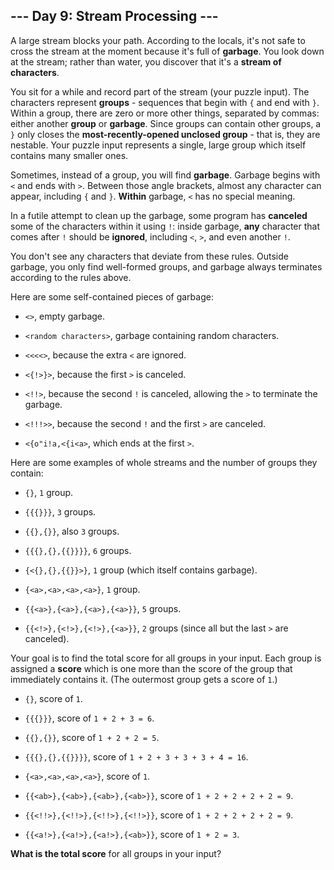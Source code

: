## --- Day 9: Stream Processing ---
A large stream blocks your path. According to the locals, it's not safe to cross the stream<!--- "Don't cross the streams!", they yell, even though there's only one. They seem to think they're hilarious. --> at the moment because it's full of **garbage**. You look down at the stream; rather than water, you discover that it's a **stream of characters**.
 
You sit for a while and record part of the stream (your puzzle input). The characters represent **groups** - sequences that begin with `{` and end with `}`. Within a group, there are zero or more other things, separated by commas: either another **group** or **garbage**. Since groups can contain other groups, a `}` only closes the **most-recently-opened unclosed group** - that is, they are nestable. Your puzzle input represents a single, large group which itself contains many smaller ones.
 
Sometimes, instead of a group, you will find **garbage**. Garbage begins with `<` and ends with `>`. Between those angle brackets, almost any character can appear, including `{` and `}`. **Within** garbage, `<` has no special meaning.
 
In a futile attempt to clean up the garbage, some program has **canceled** some of the characters within it using `!`: inside garbage, **any** character that comes after `!` should be **ignored**, including `<`, `>`, and even another `!`.
 
You don't see any characters that deviate from these rules. Outside garbage, you only find well-formed groups, and garbage always terminates according to the rules above.
 
Here are some self-contained pieces of garbage:
 
 
- `<>`, empty garbage.
 
- `<random characters>`, garbage containing random characters.
 
- `<<<<>`, because the extra `<` are ignored.
 
- `<{!>}>`, because the first `>` is canceled.
 
- `<!!>`, because the second `!` is canceled, allowing the `>` to terminate the garbage.
 
- `<!!!>>`, because the second `!` and the first `>` are canceled.
 
- `<{o"i!a,<{i<a>`, which ends at the first `>`.
 
 
Here are some examples of whole streams and the number of groups they contain:
 
 
- `{}`, `1` group.
 
- `{{{}}}`, `3` groups.
 
- `{{},{}}`, also `3` groups.
 
- `{{{},{},{{}}}}`, `6` groups.
 
- `{<{},{},{{}}>}`, `1` group (which itself contains garbage).
 
- `{<a>,<a>,<a>,<a>}`, `1` group.
 
- `{{<a>},{<a>},{<a>},{<a>}}`, `5` groups.
 
- `{{<!>},{<!>},{<!>},{<a>}}`, `2` groups (since all but the last `>` are canceled).
 
 
Your goal is to find the total score for all groups in your input. Each group is assigned a **score** which is one more than the score of the group that immediately contains it. (The outermost group gets a score of `1`.)
 
 
- `{}`, score of `1`.
 
- `{{{}}}`, score of `1 + 2 + 3 = 6`.
 
- `{{},{}}`, score of `1 + 2 + 2 = 5`.
 
- `{{{},{},{{}}}}`, score of `1 + 2 + 3 + 3 + 3 + 4 = 16`.
 
- `{<a>,<a>,<a>,<a>}`, score of `1`.
 
- `{{<ab>},{<ab>},{<ab>},{<ab>}}`, score of `1 + 2 + 2 + 2 + 2 = 9`.
 
- `{{<!!>},{<!!>},{<!!>},{<!!>}}`, score of `1 + 2 + 2 + 2 + 2 = 9`.
 
- `{{<a!>},{<a!>},{<a!>},{<ab>}}`, score of `1 + 2 = 3`.
 
 
**What is the total score** for all groups in your input?
 